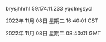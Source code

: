 brysjhhrhl 59.174.11.233 yqqlmgsycl

2022年 11月 08日 星期二 16:40:01 CST

2022年 11月 08日 星期二 08:40:01 GMT
